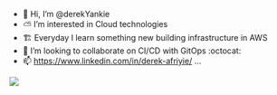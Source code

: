 - 👋 Hi, I’m @derekYankie
- ⛅️ I’m interested in Cloud technologies
- 🏗️ Everyday I learn something new building infrastructure in AWS 
- 💞️ I’m looking to collaborate on CI/CD with GitOps :octocat:
- 📫 https://www.linkedin.com/in/derek-afriyie/ ...

<a href="https://github.com/antonkomarev/github-profile-views-counter">
    <img src="https://komarev.com/ghpvc/?username=derekYankie&style=for-the-badge">
</a>

[GitHub Profile Views Counter]: https://github.com/derekYankie/github-profile-views-counter

<!---
derekYankie/derekYankie is a ✨ special ✨ repository because its `README.md` (this file) appears on your GitHub profile.
You can click the Preview link to take a look at your changes.
--->
